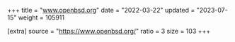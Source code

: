 +++
title = "www.openbsd.org"
date = "2022-03-22"
updated = "2023-07-15"
weight = 105911

[extra]
source = "https://www.openbsd.org/"
ratio = 3
size = 103
+++
